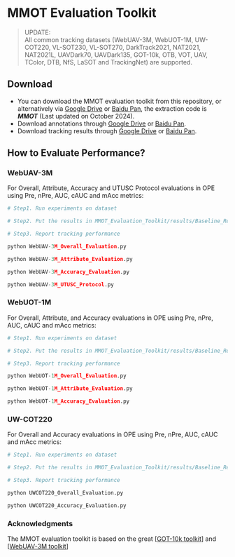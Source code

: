 # MMOT Evaluation Toolkit

> UPDATE:<br>
> All common tracking datasets (WebUAV-3M, WebUOT-1M, UW-COT220, VL-SOT230, VL-SOT270, DarkTrack2021, NAT2021, NAT2021L, UAVDark70, UAVDark135, GOT-10k, OTB, VOT, UAV, TColor, DTB, NfS, LaSOT and TrackingNet) are supported.<br>



## Download
- You can download the MMOT evaluation toolkit from this repository, or alternatively via [Google Drive](https://drive.google.com/drive/folders/1eKPUZV5vaKwcF0gZFIkOITpEznTd7zv5?usp=sharing) or [Baidu Pan](https://pan.baidu.com/s/1JygwsLTh1HbUGCdLb4LoBQ?pwd=MMOT), the extraction code is ***MMOT*** (Last updated on October 2024).
- Download annotations through [Google Drive](https://drive.google.com/drive/folders/1eKPUZV5vaKwcF0gZFIkOITpEznTd7zv5?usp=sharing) or [Baidu Pan](https://pan.baidu.com/s/1-89I98ngKmRVVZjxqxH6vg?pwd=idmc).
- Download tracking results through [Google Drive](https://drive.google.com/drive/folders/1eKPUZV5vaKwcF0gZFIkOITpEznTd7zv5?usp=sharing) or [Baidu Pan](https://pan.baidu.com/s/1T-VUhdW4u9Lxin78_Vo-ig?pwd=f7ia).


## How to Evaluate Performance?

### WebUAV-3M
For Overall, Attribute, Accuracy and UTUSC Protocol evaluations in OPE using Pre, nPre, AUC, cAUC and mAcc metrics:

```Python
# Step1. Run experiments on dataset

# Step2. Put the results in MMOT_Evaluation_Toolkit/results/Baseline_Results/WebUAV-3M-Test

# Step3. Report tracking performance

python WebUAV-3M_Overall_Evaluation.py

python WebUAV-3M_Attribute_Evaluation.py

python WebUAV-3M_Accuracy_Evaluation.py

python WebUAV-3M_UTUSC_Protocol.py
```

### WebUOT-1M
For Overall, Attribute, and Accuracy evaluations in OPE using Pre, nPre, AUC, cAUC and mAcc metrics:

```Python
# Step1. Run experiments on dataset

# Step2. Put the results in MMOT_Evaluation_Toolkit/results/Baseline_Results/WebUOT-1M-Test

# Step3. Report tracking performance

python WebUOT-1M_Overall_Evaluation.py

python WebUOT-1M_Attribute_Evaluation.py

python WebUOT-1M_Accuracy_Evaluation.py
```

### UW-COT220
For Overall and Accuracy evaluations in OPE using Pre, nPre, AUC, cAUC and mAcc metrics:

```Python
# Step1. Run experiments on dataset

# Step2. Put the results in MMOT_Evaluation_Toolkit/results/Baseline_Results/UW-COT220

# Step3. Report tracking performance

python UWCOT220_Overall_Evaluation.py

python UWCOT220_Accuracy_Evaluation.py
```


### Acknowledgments
The MMOT evaluation toolkit is based on the great [[GOT-10k toolkit](https://github.com/got-10k/toolkit)] and [[WebUAV-3M toolkit](https://github.com/983632847/WebUAV-3M)]
